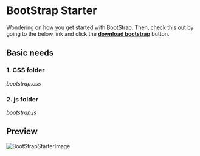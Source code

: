 # BootStrap Starter 
Wondering on how you get started with BootStrap. Then, check this out by going to the below link and click the [**download bootstrap**](http://getbootstrap.com/getting-started/#download) button. 

## Basic needs 
### 1. CSS folder 
*bootstrap.css*

### 2. js folder 
*bootstrap.js*

## Preview 
![BootStrapStarterImage]()